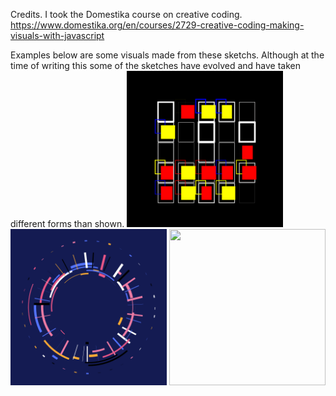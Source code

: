 Credits.
I took the Domestika course on creative coding. https://www.domestika.org/en/courses/2729-creative-coding-making-visuals-with-javascript

Examples below are some visuals made from these sketchs. Although at the time of writing this some of the sketches have evolved and have taken different forms than shown.
<img src="./tmp/2021.10.02-14.04.51.gif" width="250" height="250"/>
<img src="./tmp/2021.10.10-15.23.19.gif" width="250" height="250"/>
<img src="./tmp/2021.11.09-19.37.48.gif" width="250" height="250"/>
